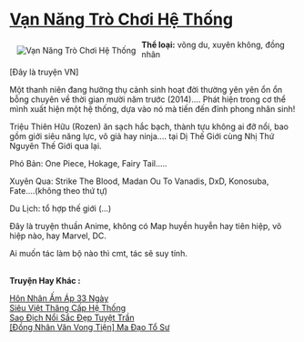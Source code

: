 <a href="https://utruyen.com/truyen/van-nang-tro-choi-he-thong/19274/" title="Vạn Năng Trò Chơi Hệ Thống"><h1>Vạn Năng Trò Chơi Hệ Thống</h1></a><div style="display:table"><img align="right" style="float: left; padding: 10px;" src="https://utruyen.com/images/story/200x260/van-nang-tro-choi-he-thong.jpg" alt="Vạn Năng Trò Chơi Hệ Thống"><b>Thể loại:</b> võng du, xuyên không, đồng nhân<p></p>[Đây là truyện VN]<p></p>Một thanh niên đang hưởng thụ cảnh sinh hoạt đời thường yên yên ổn ổn bỗng chuyên về thời gian mười năm trước (2014).... Phát hiện trong cơ thể mình xuất hiện một hệ thống, dựa vào nó mà tiến đến đỉnh phong nhân sinh!<p></p>Triệu Thiên Hữu (Rozen) ăn sạch hắc bạch, thành tựu không ai đỡ nổi, bao gồm giới siêu năng lực, võ giả hay ninja.... tại Dị Thế Giới cùng Nhị Thứ Nguyên Thế Giới qua lại. <p></p>Phó Bản: One Piece, Hokage, Fairy Tail.....<p></p>Xuyên Qua: Strike The Blood, Madan Ou To Vanadis, DxD, Konosuba, Fate....(không theo thứ tự)<p></p>Du Lịch: tổ hợp thế giới (...)<p></p>Đây là truyện thuần Anime, không có Map huyền huyễn hay tiên hiệp, võ hiệp nào, hay Marvel, DC. <p></p>Ai muốn tác làm bộ nào thì cmt, tác sẽ suy tính. </div><p><br><b>Truyện Hay Khác :</b></p><a href="https://utruyen.com/truyen/hon-nhan-am-ap-33-ngay/19215/" alt="Hôn Nhân Ấm Áp 33 Ngày">Hôn Nhân Ấm Áp 33 Ngày</a><br/><a href="https://truyenngontinhay.wordpress.com/2019/10/03/sieu-viet-thang-cap-he-thong/" alt="Siêu Việt Thăng Cấp Hệ Thống">Siêu Việt Thăng Cấp Hệ Thống</a><br/><a href="https://truyenngontinhay.wordpress.com/2019/10/03/sao-dich-noi-sac-dep-tuyet-tran/" alt="Sao Địch Nổi Sắc Đẹp Tuyệt Trần">Sao Địch Nổi Sắc Đẹp Tuyệt Trần</a><br/><a href="https://github.com/quanluxury/ngontinhhot/tree/master/truyenhay/19522/" alt="[Đồng Nhân Văn Vong Tiện] Ma Đạo Tổ Sư">[Đồng Nhân Văn Vong Tiện] Ma Đạo Tổ Sư</a><br/>